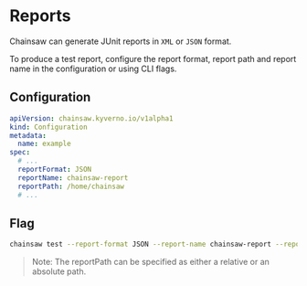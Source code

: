 # Reports

Chainsaw can generate JUnit reports in `XML` or `JSON` format.

To produce a test report, configure the report format, report path and report name in the configuration or using CLI flags.

## Configuration

```yaml
apiVersion: chainsaw.kyverno.io/v1alpha1
kind: Configuration
metadata:
  name: example
spec:
  # ...
  reportFormat: JSON
  reportName: chainsaw-report
  reportPath: /home/chainsaw
  # ...
```

## Flag

```bash
chainsaw test --report-format JSON --report-name chainsaw-report --report-path /path/to/save/report ...
```

> Note: The reportPath can be specified as either a relative or an absolute path.
